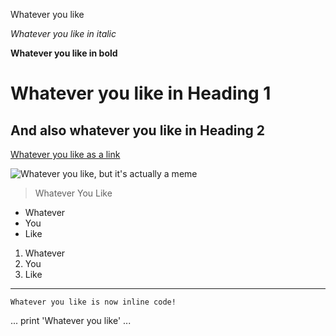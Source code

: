 Whatever you like

*Whatever you like in italic*

**Whatever you like in bold**

# Whatever you like in Heading 1

## And also whatever you like in Heading 2

[Whatever you like as a link](https://www.youtube.com/watch?v=dQw4w9WgXcQ)

![Whatever you like, but it's actually a meme](https://pics.me.me/a-nested-for-loop-a-very-terrible-programming-joke-21417121.png)

> Whatever
> You
> Like

* Whatever
* You
* Like


1) Whatever
2) You
3) Like


___

`Whatever you like is now inline code!`


...
print 'Whatever you like'
...
